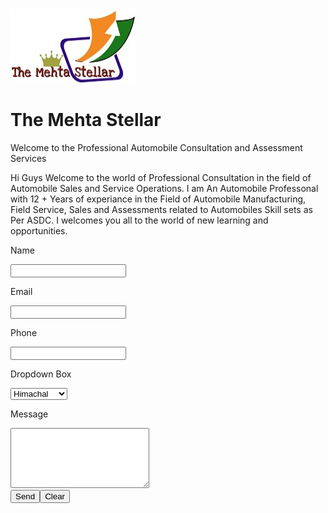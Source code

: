 <P aligne="Left"> <img SRC="Pictures/Logo.jpg" WIDTH="200" HEIGHT="120"></P>
<h1>The Mehta Stellar</h1>
Welcome to the Professional Automobile Consultation and Assessment Services
<p>Hi Guys Welcome to the world of Professional Consultation in the field of Automobile Sales and Service Operations.
I am An Automobile Professonal with 12 + Years of experiance in the Field of Automobile Manufacturing, Field Service, 
Sales and Assessments related to Automobiles Skill sets as Per ASDC.
I welcomes you all to the world of new learning and opportunities.</p>
<form action="mail.php" method="POST">
<p>Name</p> <input type="text" name="name">
<p>Email</p> <input type="text" name="email">
<p>Phone</p> <input type="text" name="phone">
<p>Dropdown Box</p>
<select name="dropdown" size="1">
<option value="Area">Himachal</option>
<option value="Area">Panchkulla</option>
<option value="Area">Chandigarh</option>
<option value="Area">others</option>
</select>
<br />
<p>Message</p><textarea name="message" rows="6" cols="25"></textarea><br />
<input type="submit" value="Send"><input type="reset" value="Clear">
</form>
<?php
$name = $_POST['name'];
$email = $_POST['email'];
$dropdown = $POST['dropdown'];
$message = $_POST['message'];
$formcontent="From: $name \n Message: $message";
$recipient = "jai.mehta85@outlook.com";
$subject = "Contact Form";
$mailheader = "From: $email \r\n";
mail($recipient, $subject, $formcontent, $mailheader) or die("Error!");
echo "Thank You!";
?>
